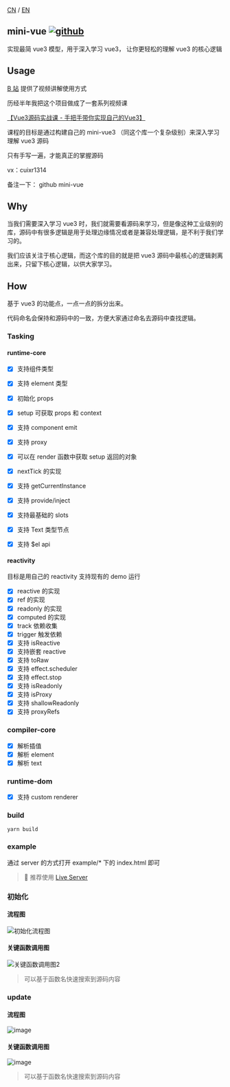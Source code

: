 [CN](README.md) / [EN](README_EN.md)

## mini-vue  [![github](https://img.shields.io/badge/%E5%82%AC%E5%AD%A6%E7%A4%BE-mini--vue-blue)](https://github.com/cuixiaorui/mini-vue)

实现最简 vue3 模型，用于深入学习 vue3， 让你更轻松的理解 vue3 的核心逻辑

## Usage

[B 站](https://www.bilibili.com/video/BV1Zy4y1J73E) 提供了视频讲解使用方式

历经半年我把这个项目做成了一套系列视频课

[【Vue3源码实战课 - 手把手带你实现自己的Vue3】](https://cua.h5.xeknow.com/s/xDWLc)

课程的目标是通过构建自己的 mini-vue3 （同这个库一个复杂级别）来深入学习理解 vue3 源码

只有手写一遍，才能真正的掌握源码

vx：cuixr1314

备注一下： github mini-vue

## Why

当我们需要深入学习 vue3 时，我们就需要看源码来学习，但是像这种工业级别的库，源码中有很多逻辑是用于处理边缘情况或者是兼容处理逻辑，是不利于我们学习的。

我们应该关注于核心逻辑，而这个库的目的就是把 vue3 源码中最核心的逻辑剥离出来，只留下核心逻辑，以供大家学习。

## How

基于 vue3 的功能点，一点一点的拆分出来。

代码命名会保持和源码中的一致，方便大家通过命名去源码中查找逻辑。

### Tasking

#### runtime-core

- [x] 支持组件类型
- [x] 支持 element 类型
- [x] 初始化 props
- [x] setup 可获取 props 和 context
- [x] 支持 component emit
- [x] 支持 proxy
- [x] 可以在 render 函数中获取 setup 返回的对象
- [x] nextTick 的实现
- [x] 支持 getCurrentInstance
- [x] 支持 provide/inject
- [x] 支持最基础的 slots
- [x] 支持 Text 类型节点
- [x] 支持 $el api


#### reactivity

目标是用自己的 reactivity 支持现有的 demo 运行

- [x] reactive 的实现
- [x] ref 的实现
- [x] readonly 的实现
- [x] computed 的实现
- [x] track 依赖收集
- [x] trigger 触发依赖
- [x] 支持 isReactive
- [x] 支持嵌套 reactive
- [x] 支持 toRaw
- [x] 支持 effect.scheduler
- [x] 支持 effect.stop
- [x] 支持 isReadonly
- [x] 支持 isProxy
- [x] 支持 shallowReadonly
- [x] 支持 proxyRefs

### compiler-core
- [x] 解析插值
- [x] 解析 element
- [x] 解析 text

### runtime-dom
- [x] 支持 custom renderer 

### build

```shell
yarn build
```

### example

通过 server 的方式打开 example/\* 下的 index.html 即可

>  推荐使用 [Live Server](https://marketplace.visualstudio.com/items?itemName=ritwickdey.LiveServer)

### 初始化

#### 流程图
![初始化流程图](https://user-images.githubusercontent.com/12064746/138114565-3e0eecbb-7fd0-4203-bf36-5e5fd8003ce0.png)


#### 关键函数调用图


![关键函数调用图2](https://user-gold-cdn.xitu.io/2020/6/22/172dc08840e25b42?w=1816&h=934&f=png&s=550722)

> 可以基于函数名快速搜索到源码内容

### update

#### 流程图

![image](https://user-images.githubusercontent.com/12064746/138115157-1f4fb8a2-7e60-412d-96de-12e68eb0288c.png)

#### 关键函数调用图

![image](https://user-images.githubusercontent.com/12064746/138114969-9139e4af-b2df-41b2-a5d9-069d8b41903c.png)


> 可以基于函数名快速搜索到源码内容

